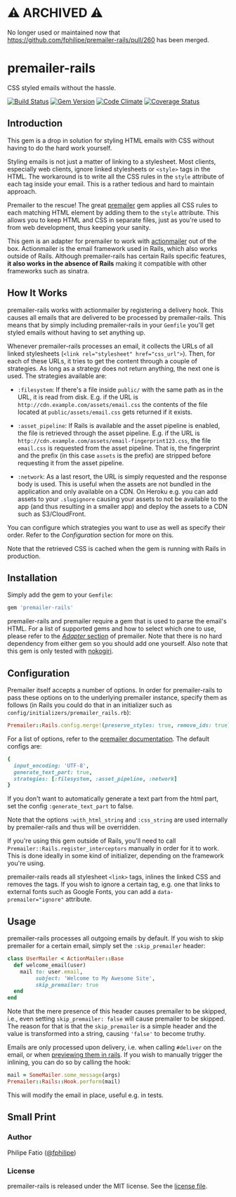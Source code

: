 # ⚠ ARCHIVED ⚠ 

No longer used or maintained now that https://github.com/fphilipe/premailer-rails/pull/260 has been merged.

# premailer-rails

CSS styled emails without the hassle.

[![Build Status][build-image]][build-link]
[![Gem Version][gem-image]][gem-link]
[![Code Climate][gpa-image]][gpa-link]
[![Coverage Status][cov-image]][cov-link]

## Introduction

This gem is a drop in solution for styling HTML emails with CSS without having
to do the hard work yourself.

Styling emails is not just a matter of linking to a stylesheet. Most clients,
especially web clients, ignore linked stylesheets or `<style>` tags in the HTML.
The workaround is to write all the CSS rules in the `style` attribute of each
tag inside your email. This is a rather tedious and hard to maintain approach.

Premailer to the rescue! The great [premailer] gem applies all CSS rules to each
matching HTML element by adding them to the `style` attribute. This allows you
to keep HTML and CSS in separate files, just as you're used to from web
development, thus keeping your sanity.

This gem is an adapter for premailer to work with [actionmailer] out of the box.
Actionmailer is the email framework used in Rails, which also works outside of
Rails. Although premailer-rails has certain Rails specific features, **it also
works in the absence of Rails** making it compatible with other frameworks such
as sinatra.

## How It Works

premailer-rails works with actionmailer by registering a delivery hook. This
causes all emails that are delivered to be processed by premailer-rails. This
means that by simply including premailer-rails in your `Gemfile` you'll get
styled emails without having to set anything up.

Whenever premailer-rails processes an email, it collects the URLs of all linked
stylesheets (`<link rel="stylesheet" href="css_url">`). Then, for each of these
URLs, it tries to get the content through a couple of strategies. As long as
a strategy does not return anything, the next one is used. The strategies
available are:

-   `:filesystem`: If there's a file inside `public/` with the same path as in
    the URL, it is read from disk. E.g. if the URL is
    `http://cdn.example.com/assets/email.css` the contents of the file located
    at `public/assets/email.css` gets returned if it exists.

-   `:asset_pipeline`: If Rails is available and the asset pipeline is enabled,
    the file is retrieved through the asset pipeline. E.g. if the URL is
    `http://cdn.example.com/assets/email-fingerprint123.css`, the file
    `email.css` is requested from the asset pipeline. That is, the fingerprint
    and the prefix (in this case `assets` is the prefix) are stripped before
    requesting it from the asset pipeline.

-   `:network`: As a last resort, the URL is simply requested and the response
    body is used. This is useful when the assets are not bundled in the
    application and only available on a CDN. On Heroku e.g. you can add assets
    to your `.slugignore` causing your assets to not be available to the app
    (and thus resulting in a smaller app) and deploy the assets to a CDN such
    as S3/CloudFront.

You can configure which strategies you want to use as well as specify their
order. Refer to the *Configuration* section for more on this.

Note that the retrieved CSS is cached when the gem is running with Rails in
production.

## Installation

Simply add the gem to your `Gemfile`:

```ruby
gem 'premailer-rails'
```

premailer-rails and premailer require a gem that is used to parse the email's
HTML. For a list of supported gems and how to select which one to use, please
refer to the [*Adapter*
section](https://github.com/premailer/premailer#adapters) of premailer. Note
that there is no hard dependency from either gem so you should add one yourself.
Also note that this gem is only tested with [nokogiri].

## Configuration

Premailer itself accepts a number of options. In order for premailer-rails to
pass these options on to the underlying premailer instance, specify them
as follows (in Rails you could do that in an initializer such as
`config/initializers/premailer_rails.rb`):

```ruby
Premailer::Rails.config.merge!(preserve_styles: true, remove_ids: true)
```

For a list of options, refer to the [premailer documentation]. The default
configs are:

```ruby
{
  input_encoding: 'UTF-8',
  generate_text_part: true,
  strategies: [:filesystem, :asset_pipeline, :network]
}
```

If you don't want to automatically generate a text part from the html part, set
the config `:generate_text_part` to false.

Note that the options `:with_html_string` and `:css_string` are used internally
by premailer-rails and thus will be overridden.

If you're using this gem outside of Rails, you'll need to call
`Premailer::Rails.register_interceptors` manually in order for it to work. This
is done ideally in some kind of initializer, depending on the framework you're
using.

premailer-rails reads all stylesheet `<link>` tags, inlines the linked CSS
and removes the tags. If you wish to ignore a certain tag, e.g. one that links to
external fonts such as Google Fonts, you can add a `data-premailer="ignore"`
attribute.

## Usage

premailer-rails processes all outgoing emails by default. If you wish to skip
premailer for a certain email, simply set the `:skip_premailer` header:

```ruby
class UserMailer < ActionMailer::Base
  def welcome_email(user)
    mail to: user.email,
         subject: 'Welcome to My Awesome Site',
         skip_premailer: true
  end
end
```

Note that the mere presence of this header causes premailer to be skipped, i.e.,
even setting `skip_premailer: false` will cause premailer to be skipped. The
reason for that is that the `skip_premailer` is a simple header and the value is
transformed into a string, causing `'false'` to become truthy.

Emails are only processed upon delivery, i.e. when calling `#deliver` on the
email, or when [previewing them in
rails](http://api.rubyonrails.org/v4.1.0/classes/ActionMailer/Base.html#class-ActionMailer::Base-label-Previewing+emails).
If you wish to manually trigger the inlining, you can do so by calling the hook:

```ruby
mail = SomeMailer.some_message(args)
Premailer::Rails::Hook.perform(mail)
```

This will modify the email in place, useful e.g. in tests.

## Small Print

### Author

Philipe Fatio ([@fphilipe][fphilipe twitter])

### License

premailer-rails is released under the MIT license. See the [license file].

[build-image]: https://travis-ci.org/fphilipe/premailer-rails.svg
[build-link]:  https://travis-ci.org/fphilipe/premailer-rails
[gem-image]:   https://badge.fury.io/rb/premailer-rails.svg
[gem-link]:    https://rubygems.org/gems/premailer-rails
[gpa-image]:   https://codeclimate.com/github/fphilipe/premailer-rails.svg
[gpa-link]:    https://codeclimate.com/github/fphilipe/premailer-rails
[cov-image]:   https://coveralls.io/repos/fphilipe/premailer-rails/badge.svg
[cov-link]:    https://coveralls.io/r/fphilipe/premailer-rails
[tip-image]:   https://rawgithub.com/twolfson/gittip-badge/0.1.0/dist/gittip.svg
[tip-link]:    https://www.gittip.com/fphilipe/

[premailer]:    https://github.com/premailer/premailer
[actionmailer]: https://github.com/rails/rails/tree/master/actionmailer
[nokogiri]:     https://github.com/sparklemotion/nokogiri

[premailer documentation]: https://www.rubydoc.info/gems/premailer/Premailer:initialize

[fphilipe twitter]: https://twitter.com/fphilipe
[license file]:     LICENSE
